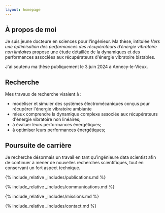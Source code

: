 ```yaml
---
layout: homepage
---
```


## À propos de moi

Je suis jeune docteure en sciences pour l'ingénieur.
Ma thèse, intitulée *Vers une optimisation des performances des récupérateurs d’énergie vibratoire non linéaires* propose une étude détaillée de la dynamiques et des performances associées aux récupérateurs d'énergie vibratoire bistables.

J'ai soutenu ma thèse publiquement le 3 juin 2024 à Annecy-le-Vieux.

## Recherche

Mes travaux de recherche visaient à :

- modéliser et simuler des systèmes électromécaniques conçus pour récupérer l'énergie vibratoire ambiante
- mieux comprendre la dynamique complexe associée aux récupérateurs d'énergie vibratoire non linéaires; 
- à évaluer leurs performances énergétiques;
- à optimiser leurs performances énergétiques;

## Poursuite de carrière

Je recherche désormais un travail en tant qu'ingénieure data scientist afin de continuer à mener de nouvelles recherches scientifiques, tout en conservant un fort aspect technique.

{% include_relative _includes/publications.md %}

{% include_relative _includes/communications.md %}

{% include_relative _includes/missions.md %}

{% include_relative _includes/contact.md %}

